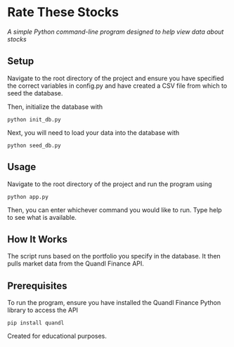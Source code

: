 # Rate These Stocks
*A simple Python command-line program designed to help view data about stocks*

## Setup
Navigate to the root directory of the project and ensure you have specified the correct variables in config.py and have created a CSV file from which to seed the database.

Then, initialize the database with
```
python init_db.py
```

Next, you will need to load your data into the database with
```
python seed_db.py
```


## Usage
Navigate to the root directory of the project and run the program using
```
python app.py
```

Then, you can enter whichever command you would like to run. Type help to see what is available. 


## How It Works
The script runs based on the portfolio you specify in the database. It then pulls market data from the Quandl Finance API. 


## Prerequisites

To run the program, ensure you have installed the Quandl Finance Python library to access the API
```
pip install quandl
```

Created for educational purposes.